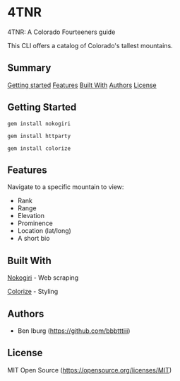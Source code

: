 # 4TNR
4TNR: A Colorado Fourteeners guide

This CLI offers a catalog of Colorado's tallest mountains.

## Summary

[Getting started](#getting-started)
[Features](#features)
[Built With](#built-with)
[Authors](#authors)
[License](#license)

## Getting Started

    gem install nokogiri

    gem install httparty

    gem install colorize

## Features

Navigate to a specific mountain to view:
 - Rank
 - Range
 - Elevation
 - Prominence
 - Location (lat/long)
 - A short bio

## Built With

[Nokogiri](https://nokogiri.org) - Web scraping

[Colorize](https://github.com/fazibear/colorize) - Styling

## Authors

- Ben Iburg (https://github.com/bbbtttiii)

## License

MIT Open Source (https://opensource.org/licenses/MIT)